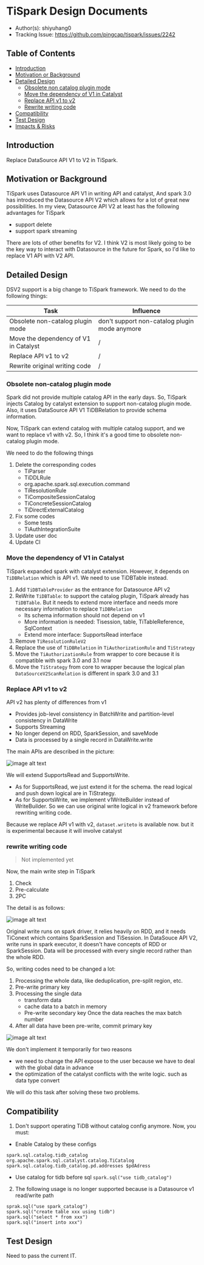 # TiSpark Design Documents

- Author(s): shiyuhang0
- Tracking Issue: https://github.com/pingcap/tispark/issues/2242

## Table of Contents

* [Introduction](#introduction)
* [Motivation or Background](#motivation-or-background)
* [Detailed Design](#detailed-design)
    * [Obsolete non catalog plugin mode](#obsolete-non-catalog-plugin-mode)
    * [Move the dependency of V1 in Catalyst](#move-the-dependency-of-v1-in-catalyst)
    * [Replace API v1 to v2](#replace-api-v1-to-v2)
    * [Rewrite writing code](#rewrite-writing-code)
* [Compatibility](#compatibility)
* [Test Design](#test-design)
* [Impacts & Risks](#impacts--risks)

## Introduction

Replace DataSource API V1 to V2 in TiSpark.

## Motivation or Background

TiSpark uses Datasource API V1 in writing API and catalyst, And spark 3.0 has introduced the Datasource API V2 which allows for a lot of great new possibilities. In my view, Datasource API V2 at least has the following advantages for TiSpark
- support delete
- support spark streaming

There are lots of other benefits for V2. I think V2 is most likely going to be the key way to interact with Datasource in the future for Spark, so I'd like to replace V1 API with V2 API.

## Detailed Design

DSV2 support is a big change to TiSpark framework. We need to do the following things:

| Task                                  | Influence                                     |
|---------------------------------------|-----------------------------------------------|
| Obsolete non-catalog plugin mode      | don't support non-catalog plugin mode anymore |
| Move the dependency of V1 in Catalyst | /                                             |
| Replace API v1 to v2                  | /                                             | 
| Rewrite original writing code         | /                                             |

### Obsolete non-catalog plugin mode
Spark did not provide multiple catalog API in the early days. So, TiSpark injects Catalog by catalyst extension to support non-catalog plugin mode. Also, it uses DataSource API V1 TiDBRelation to provide schema information.

Now, TiSpark can extend catalog with multiple catalog support, and we want to replace v1 with v2. So, I think it's a good time to obsolete non-catalog plugin mode.

We need to do the following things
1. Delete the corresponding codes
    - TiParser
    - TiDDLRule
    - org.apache.spark.sql.execution.command
    - TiResolutionRule
    - TiCompositeSessionCatalog
    - TiConcreteSessionCatalog
    - TiDirectExternalCatalog
2. Fix some codes
    - Some tests
    - TiAuthIntegrationSuite
3. Update user doc
4. Update CI

### Move the dependency of V1 in Catalyst
TiSpark expanded spark with catalyst extension. However, it depends on `TiDBRelation` which is API v1. We need to use TiDBTable instead.

1. Add `TiDBTableProvider` as the entrance for Datasource API v2
2. ReWrite `TiDBTable`: to support the catalog plugin, TiSpark already has `TiDBTable`. But it needs to extend more interface and needs more necessary information to replace `TiDBRelation`
   - Its schema information should not depend on v1
   - More information is needed: Tisession, table, TiTableReference, SqlContext
   - Extend more interface: SupportsRead interface
3. Remove `TiResolutionRuleV2`
4. Replace the use of `TiDBRelation` in `TiAuthorizationRule` and `TiStrategy`
5. Move the `TiAuthorizationRule` from wrapper to core because it is compatible with spark 3.0 and 3.1 now
6. Move the  `TiStrategy` from core to wrapper because the logical plan `DataSourceV2ScanRelation` is different in spark 3.0 and 3.1

      
### Replace API v1 to v2
API v2 has plenty of differences from v1
- Provides job-level consistency in BatchWrite and partition-level consistency in DataWrite
- Supports Streaming
- No longer depend on RDD, SparkSession, and saveMode
- Data is processed by a single record in DataWrite.write

The main APIs are described in the picture:

![image alt text](imgs/dsv2.png)

We will extend SupportsRead and SupportsWrite.
- As for SupportsRead, we just extend it for the schema. the read logical and push down logical are in TiStrategy.
- As for SupportsWrite, we implement v1WriteBuilder instead of WriteBuilder. So we can use original write logical in v2 framework before rewriting writing code.

Because we replace API v1 with v2, `dataset.writeto` is available now. but it is experimental because it will involve catalyst

### rewrite writing code
> Not implemented yet

Now, the main write step in TiSpark 
1. Check
2. Pre-calculate
3. 2PC

The detail is as follows:

![image alt text](imgs/write.png)


Original write runs on spark driver, it relies heavily on RDD, and it needs TiConext which contains SparkSession and TiSession. 
In DataSouce API V2, write runs in spark executor, it doesn't have concepts of RDD or SparkSession. Data will be processed with every single record rather than the whole RDD.

So, writing codes need to be changed a lot:
1. Processing the whole data, like deduplication, pre-split region, etc.
2. Pre-write primary key
3. Processing the single data
   - transform data
   - cache data to a batch in memory
   - Pre-write secondary key Once the data reaches the max batch number
4. After all data have been pre-write, commit primary key

![image alt text](imgs/new_write.png)

We don't implement it temporarily for two reasons
- we need to change the API expose to the user because we have to deal with the global data in advance
- the optimization of the catalyst conflicts with the write logic. such as data type convert

We will do this task after solving these two problems.

## Compatibility

1. Don't support operating TiDB without catalog config anymore. Now, you must:
- Enable Catalog by these configs
```
spark.sql.catalog.tidb_catalog org.apache.spark.sql.catalyst.catalog.TiCatalog
spark.sql.catalog.tidb_catalog.pd.addresses $pdAdress
```
- Use catalog for tidb before sql `spark.sql("use tidb_catalog")`

2. The following usage is no longer supported because is a Datasource v1 read/write path
```
sprak.sql("use spark_catalog")  
spark.sql("create table xxx using tidb")
spark.sql("select * from xxx") 
spark.sql("insert into xxx")  
```

## Test Design

Need to pass the current IT.



